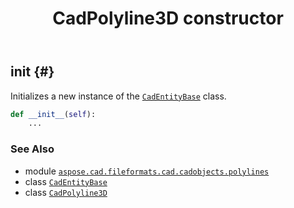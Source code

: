 ﻿---
title: CadPolyline3D constructor
second_title: Aspose.CAD for Python via .NET API References
description: 
type: docs
weight: 10
url: /python-net/aspose.cad.fileformats.cad.cadobjects.polylines/cadpolyline3d/__init__/
is_root: false
---

## __init__ {#}

Initializes a new instance of the [`CadEntityBase`](/cad/python-net/aspose.cad.fileformats.cad.cadobjects/cadentitybase) class.



```python
def __init__(self):
    ...
```





### See Also
* module [`aspose.cad.fileformats.cad.cadobjects.polylines`](../../)
* class [`CadEntityBase`](/cad/python-net/aspose.cad.fileformats.cad.cadobjects/cadentitybase)
* class [`CadPolyline3D`](/cad/python-net/aspose.cad.fileformats.cad.cadobjects.polylines/cadpolyline3d)

